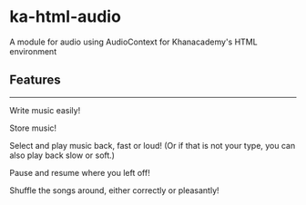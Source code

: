 # ka-html-audio
A module for audio using AudioContext for Khanacademy's HTML environment

<h2>Features</h2>
<hr>
Write music easily!

Store music!

Select and play music back, fast or loud! (Or if that is not your type, you can also play back slow or soft.)

Pause and resume where you left off!

Shuffle the songs around, either correctly or pleasantly!
